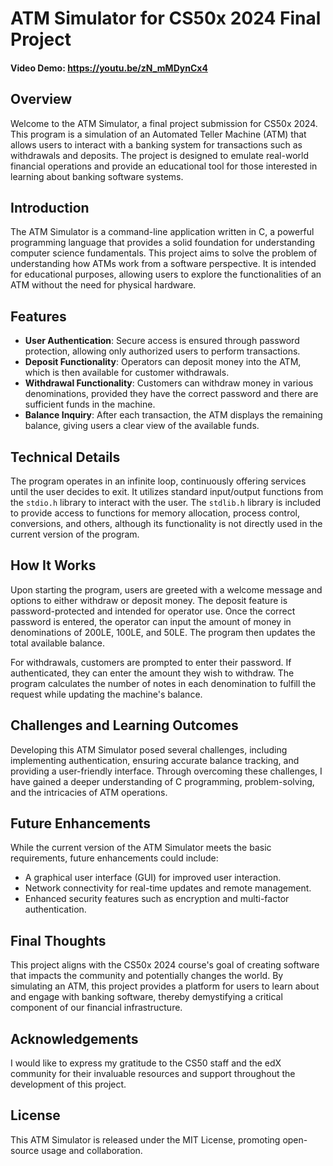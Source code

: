  # ATM Simulator for CS50x 2024 Final Project
 #### Video Demo:  <https://youtu.be/zN_mMDynCx4>



## Overview
Welcome to the ATM Simulator, a final project submission for CS50x 2024. This program is a simulation of an Automated Teller Machine (ATM) that allows users to interact with a banking system for transactions such as withdrawals and deposits. The project is designed to emulate real-world financial operations and provide an educational tool for those interested in learning about banking software systems.

## Introduction
The ATM Simulator is a command-line application written in C, a powerful programming language that provides a solid foundation for understanding computer science fundamentals. This project aims to solve the problem of understanding how ATMs work from a software perspective. It is intended for educational purposes, allowing users to explore the functionalities of an ATM without the need for physical hardware.

## Features
- **User Authentication**: Secure access is ensured through password protection, allowing only authorized users to perform transactions.
- **Deposit Functionality**: Operators can deposit money into the ATM, which is then available for customer withdrawals.
- **Withdrawal Functionality**: Customers can withdraw money in various denominations, provided they have the correct password and there are sufficient funds in the machine.
- **Balance Inquiry**: After each transaction, the ATM displays the remaining balance, giving users a clear view of the available funds.

## Technical Details
The program operates in an infinite loop, continuously offering services until the user decides to exit. It utilizes standard input/output functions from the `stdio.h` library to interact with the user. The `stdlib.h` library is included to provide access to functions for memory allocation, process control, conversions, and others, although its functionality is not directly used in the current version of the program.

## How It Works
Upon starting the program, users are greeted with a welcome message and options to either withdraw or deposit money. The deposit feature is password-protected and intended for operator use. Once the correct password is entered, the operator can input the amount of money in denominations of 200LE, 100LE, and 50LE. The program then updates the total available balance.

For withdrawals, customers are prompted to enter their password. If authenticated, they can enter the amount they wish to withdraw. The program calculates the number of notes in each denomination to fulfill the request while updating the machine's balance.

## Challenges and Learning Outcomes
Developing this ATM Simulator posed several challenges, including implementing authentication, ensuring accurate balance tracking, and providing a user-friendly interface. Through overcoming these challenges, I have gained a deeper understanding of C programming, problem-solving, and the intricacies of ATM operations.

## Future Enhancements
While the current version of the ATM Simulator meets the basic requirements, future enhancements could include:
- A graphical user interface (GUI) for improved user interaction.
- Network connectivity for real-time updates and remote management.
- Enhanced security features such as encryption and multi-factor authentication.

## Final Thoughts
This project aligns with the CS50x 2024 course's goal of creating software that impacts the community and potentially changes the world. By simulating an ATM, this project provides a platform for users to learn about and engage with banking software, thereby demystifying a critical component of our financial infrastructure.

## Acknowledgements
I would like to express my gratitude to the CS50 staff and the edX community for their invaluable resources and support throughout the development of this project.

## License
This ATM Simulator is released under the MIT License, promoting open-source usage and collaboration.

